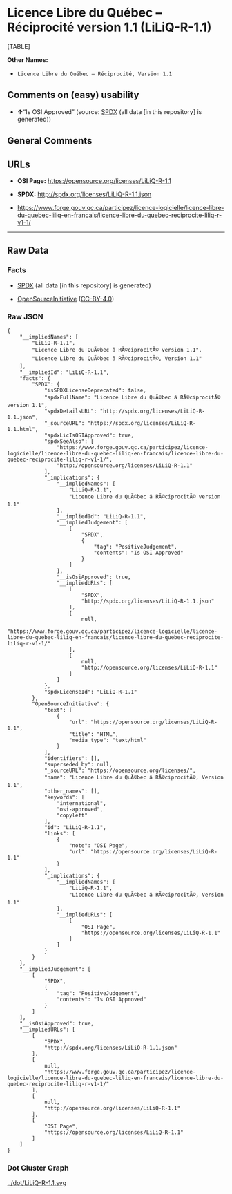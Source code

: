 Licence Libre du Québec – Réciprocité version 1.1 (LiLiQ-R-1.1)
===============================================================

[TABLE]

**Other Names:**

-   `Licence Libre du Québec – Réciprocité, Version 1.1`

Comments on (easy) usability
----------------------------

-   **↑**“Is OSI Approved” (source:
    [SPDX](https://spdx.org/licenses/LiLiQ-R-1.1.html "SPDX") (all data
    \[in this repository\] is generated))

General Comments
----------------

URLs
----

-   **OSI Page:** https://opensource.org/licenses/LiLiQ-R-1.1

-   **SPDX:** http://spdx.org/licenses/LiLiQ-R-1.1.json

-   https://www.forge.gouv.qc.ca/participez/licence-logicielle/licence-libre-du-quebec-liliq-en-francais/licence-libre-du-quebec-reciprocite-liliq-r-v1-1/

------------------------------------------------------------------------

Raw Data
--------

### Facts

-   [SPDX](https://spdx.org/licenses/LiLiQ-R-1.1.html "SPDX") (all data
    \[in this repository\] is generated)

-   [OpenSourceInitiative](https://opensource.org/licenses/ "OpenSourceInitiative")
    ([CC-BY-4.0](https://creativecommons.org/licenses/by/4.0/legalcode "CC-BY-4.0"))

### Raw JSON

    {
        "__impliedNames": [
            "LiLiQ-R-1.1",
            "Licence Libre du QuÃ©bec â RÃ©ciprocitÃ© version 1.1",
            "Licence Libre du QuÃ©bec â RÃ©ciprocitÃ©, Version 1.1"
        ],
        "__impliedId": "LiLiQ-R-1.1",
        "facts": {
            "SPDX": {
                "isSPDXLicenseDeprecated": false,
                "spdxFullName": "Licence Libre du QuÃ©bec â RÃ©ciprocitÃ© version 1.1",
                "spdxDetailsURL": "http://spdx.org/licenses/LiLiQ-R-1.1.json",
                "_sourceURL": "https://spdx.org/licenses/LiLiQ-R-1.1.html",
                "spdxLicIsOSIApproved": true,
                "spdxSeeAlso": [
                    "https://www.forge.gouv.qc.ca/participez/licence-logicielle/licence-libre-du-quebec-liliq-en-francais/licence-libre-du-quebec-reciprocite-liliq-r-v1-1/",
                    "http://opensource.org/licenses/LiLiQ-R-1.1"
                ],
                "_implications": {
                    "__impliedNames": [
                        "LiLiQ-R-1.1",
                        "Licence Libre du QuÃ©bec â RÃ©ciprocitÃ© version 1.1"
                    ],
                    "__impliedId": "LiLiQ-R-1.1",
                    "__impliedJudgement": [
                        [
                            "SPDX",
                            {
                                "tag": "PositiveJudgement",
                                "contents": "Is OSI Approved"
                            }
                        ]
                    ],
                    "__isOsiApproved": true,
                    "__impliedURLs": [
                        [
                            "SPDX",
                            "http://spdx.org/licenses/LiLiQ-R-1.1.json"
                        ],
                        [
                            null,
                            "https://www.forge.gouv.qc.ca/participez/licence-logicielle/licence-libre-du-quebec-liliq-en-francais/licence-libre-du-quebec-reciprocite-liliq-r-v1-1/"
                        ],
                        [
                            null,
                            "http://opensource.org/licenses/LiLiQ-R-1.1"
                        ]
                    ]
                },
                "spdxLicenseId": "LiLiQ-R-1.1"
            },
            "OpenSourceInitiative": {
                "text": [
                    {
                        "url": "https://opensource.org/licenses/LiLiQ-R-1.1",
                        "title": "HTML",
                        "media_type": "text/html"
                    }
                ],
                "identifiers": [],
                "superseded_by": null,
                "_sourceURL": "https://opensource.org/licenses/",
                "name": "Licence Libre du QuÃ©bec â RÃ©ciprocitÃ©, Version 1.1",
                "other_names": [],
                "keywords": [
                    "international",
                    "osi-approved",
                    "copyleft"
                ],
                "id": "LiLiQ-R-1.1",
                "links": [
                    {
                        "note": "OSI Page",
                        "url": "https://opensource.org/licenses/LiLiQ-R-1.1"
                    }
                ],
                "_implications": {
                    "__impliedNames": [
                        "LiLiQ-R-1.1",
                        "Licence Libre du QuÃ©bec â RÃ©ciprocitÃ©, Version 1.1"
                    ],
                    "__impliedURLs": [
                        [
                            "OSI Page",
                            "https://opensource.org/licenses/LiLiQ-R-1.1"
                        ]
                    ]
                }
            }
        },
        "__impliedJudgement": [
            [
                "SPDX",
                {
                    "tag": "PositiveJudgement",
                    "contents": "Is OSI Approved"
                }
            ]
        ],
        "__isOsiApproved": true,
        "__impliedURLs": [
            [
                "SPDX",
                "http://spdx.org/licenses/LiLiQ-R-1.1.json"
            ],
            [
                null,
                "https://www.forge.gouv.qc.ca/participez/licence-logicielle/licence-libre-du-quebec-liliq-en-francais/licence-libre-du-quebec-reciprocite-liliq-r-v1-1/"
            ],
            [
                null,
                "http://opensource.org/licenses/LiLiQ-R-1.1"
            ],
            [
                "OSI Page",
                "https://opensource.org/licenses/LiLiQ-R-1.1"
            ]
        ]
    }

### Dot Cluster Graph

[../dot/LiLiQ-R-1.1.svg](../dot/LiLiQ-R-1.1.svg "../dot/LiLiQ-R-1.1.svg")